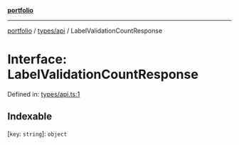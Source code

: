 [**portfolio**](../../../README.md)

***

[portfolio](../../../modules.md) / [types/api](../README.md) / LabelValidationCountResponse

# Interface: LabelValidationCountResponse

Defined in: [types/api.ts:1](https://github.com/tnorlund/Portfolio/blob/bbcd43c88368ae4995c089847299ae8259c35e06/portfolio/types/api.ts#L1)

## Indexable

\[`key`: `string`\]: `object`
